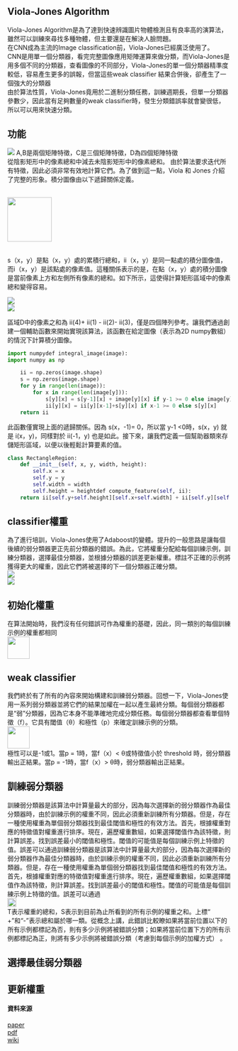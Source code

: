 ## Viola-Jones Algorithm
Viola-Jones Algorithm是為了達到快速辨識圖片物體檢測且有良率高的演算法，雖然可以訓練來尋找多種物體，但主要還是在解決人臉問題。<br>
在CNN成為主流的Image classification前，Viola-Jones已經廣泛使用了。<br>
CNN是用單一個分類器，看完完整圖像應用矩陣運算來做分類，而Viola-Jones是用多個不同的分類器，查看圖像的不同部分，Viola-Jones的單一個分類器精準度較低，容易產生更多的誤報，但當這些weak classifier 結果合併後，卻產生了一個強大的分類器<br>
由於算法性質，Viola-Jones竟用於二進制分類任務，訓練週期長，但單一分類器參數少，因此當有足夠數量的weak classifier時，發生分類錯誤率就會變很低，所以可以用來快速分類。<br>
## 功能
<img src = './1.png'>
A,B是兩個矩陣特徵，C是三個矩陣特徵，D為四個矩陣特徵<br>
從陰影矩形中的像素總和中減去未陰影矩形中的像素總和。
由於算法要求迭代所有特徵，因此必須非常有效地計算它們。為了做到這一點，Viola 和 Jones 介紹了完整的形象。積分圖像由以下遞歸關係定義。<br><br>

<img src = './cal1.png' height= 100 weight=300><br><br>

s（x，y）是點（x，y）處的累積行總和，ii（x，y）是同一點處的積分圖像值，而i（x，y）是該點處的像素值。這種關係表示的是，在點（x，y）處的積分圖像是當前像素上方和左側所有像素的總和。如下所示，這使得計算矩形區域中的像素總和變得容易。

<img src = './2.png'><br>
<img src = './cal2.png'>

區域D中的像素之和為 ii(4)+ ii(1) - ii(2)- ii(3)，僅是四個陣列參考。讓我們通過創建一個輔助函數來開始實現該算法，該函數在給定圖像（表示為2D numpy數組）的情況下計算積分圖像。<br>

```python
import numpydef integral_image(image):
import numpy as np

    ii = np.zeros(image.shape)
    s = np.zeros(image.shape)
    for y in range(len(image)):
        for x in range(len(image[y])):
            s[y][x] = s[y-1][x] + image[y][x] if y-1 >= 0 else image[y][x]
            ii[y][x] = ii[y][x-1]+s[y][x] if x-1 >= 0 else s[y][x]
    return ii
```
此函數僅實現上面的遞歸關係。因為 s(x，-1)= 0，所以當 y-1 <0時，s(x，y) 就是 i(x，y)，同樣對於 ii(-1，y) 也是如此。接下來，讓我們定義一個幫助器類來存儲矩形區域，以便以後輕鬆計算要素的值。<br>
```python
class RectangleRegion:
    def __init__(self, x, y, width, height):
        self.x = x
        self.y = y
        self.width = width
        self.height = heightdef compute_feature(self, ii):
    return ii[self.y+self.height][self.x+self.width] + ii[self.y][self.x] - (ii[self.y+self.height][self.x]+ii[self.y][self.x+self.width])
```
## classifier權重
為了進行培訓，Viola-Jones使用了Adaboost的變體。提升的一般思路是讓每個後續的弱分類器更正先前分類器的錯誤。為此，它將權重分配給每個訓練示例，訓練分類器，選擇最佳分類器，並根據分類器的誤差更新權重。標註不正確的示例將獲得更大的權重，因此它們將被選擇的下一個分類器正確分類。<br>
<img src ='./cal4.png'><br>
<img src ='./cal3.jpg'><br>

## 初始化權重
在算法開始時，我們沒有任何錯誤可作為權重的基礎，因此，同一類別的每個訓練示例的權重都相同<br>
<img src ='./cal5.png' height= 50 ><br>

## weak classifier
我們終於有了所有的內容來開始構建和訓練弱分類器。回想一下，Viola-Jones使用一系列弱分類器並將它們的結果加權在一起以產生最終分類。每個弱分類器都是“弱”分類器，因為它本身不能準確地完成分類任務。每個弱分類器都查看單個特徵（f）。它具有閾值（θ）和極性（p）來確定訓練示例的分類。<br>
<img src ='./cal6.png' height= 50 ><br>
極性可以是-1或1。當p = 1時，當f（x）< θ或特徵值小於 threshold 時，弱分類器輸出正結果。當p = -1時，當f（x）> θ時，弱分類器輸出正結果。<br>

## 訓練弱分類器
訓練弱分類器是該算法中計算量最大的部分，因為每次選擇新的弱分類器作為最佳分類器時，由於訓練示例的權重不同，因此必須重新訓練所有分類器。但是，存在一種使用權重為單個弱分類器找到最佳閾值和極性的有效方法。首先，根據權重對應的特徵值對權重進行排序。現在，遍歷權重數組，如果選擇閾值作為該特徵，則計算誤差。找到誤差最小的閾值和極性。閾值的可能值是每個訓練示例上特徵的值。誤差可以通過訓練弱分類器是該算法中計算量最大的部分，因為每次選擇新的弱分類器作為最佳分類器時，由於訓練示例的權重不同，因此必須重新訓練所有分類器。但是，存在一種使用權重為單個弱分類器找到最佳閾值和極性的有效方法。首先，根據權重對應的特徵值對權重進行排序。現在，遍歷權重數組，如果選擇閾值作為該特徵，則計算誤差。找到誤差最小的閾值和極性。閾值的可能值是每個訓練示例上特徵的值。誤差可以通過<br>
<img src ='cal7.png' height= 20><br>
T表示權重的總和，S表示到目前為止所看到的所有示例的權重之和。上標“ +”和“-”表示總和屬於哪一類。從概念上講，此錯誤比較瞭如果將當前位置以下的所有示例都標記為否，則有多少示例將被錯誤分類；如果將當前位置下方的所有示例都標記為正，則將有多少示例將被錯誤分類（考慮到每個示例的加權方式） 。

## 選擇最佳弱分類器

## 更新權重

#### 資料來源
[paper](https://www.cs.cmu.edu/~efros/courses/LBMV07/Papers/viola-cvpr-01.pdf)<br>
[pdf](https://www.cs.ubc.ca/~lowe/425/slides/13-ViolaJones.pdf)<br>
[wiki](https://en.wikipedia.org/wiki/Viola%E2%80%93Jones_object_detection_framework)<br>
